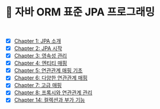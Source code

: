 # 📖 자바 ORM 표준 JPA 프로그래밍

<br>

- [x] [Chapter 1: JPA 소개](01_JPA_소개.md)
- [x] [Chapter 2: JPA 시작](02_JPA_시작.md)
- [x] [Chapter 3: 영속성 관리](03_영속성_관리.md)
- [x] [Chapter 4: 엔티티 매핑](04_엔티티_매핑.md)
- [x] [Chapter 5: 연관관계 매핑 기초](05_연관관계_매핑_기초.md)
- [x] [Chapter 6: 다양한 연관관계 매핑](06_다양한_연관관계_매핑.md)
- [x] [Chapter 7: 고급 매핑](07_고급_매핑.md)
- [x] [Chapter 8: 프록시와 연관관계 관리](08_프록시와_연관관계_관리.md)
- [x] [Chapter 14: 컬렉션과 부가 기능](14_컬렉션과_부가_기능.md)
